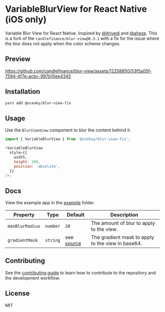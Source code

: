# VariableBlurView for React Native (iOS only)

Variable Blur View for React Native. Inspired by [@jtrivedi](https://github.com/jtrivedi) and [@aheze](https://github.com/aheze/VariableBlurView).
This is a fork of the `candlefinance/blur-view@0.3.1` with a fix for the issue where the blur does not apply when the color scheme changes.

## Preview

https://github.com/candlefinance/blur-view/assets/12258850/53f5a05f-7594-4f7e-acbc-997b10ee4345

## Installation

```sh
yarn add @uceaky/blur-view-fix
```

## Usage

Use the `BlurViewView` component to blur the content behind it.

```js
import { VariableBlurView } from '@ucekay/blur-view-fix';

<VariableBlurView
  style={{
    width,
    height: 200,
    position: 'absolute',
  }}
/>;
```

## Docs

View the example app in the [example](./example/src/App.tsx) folder.

| Property        | Type     | Default                                 | Description                                       |
| --------------- | -------- | --------------------------------------- | ------------------------------------------------- |
| `maxBlurRadius` | `number` | `20`                                    | The amount of blur to apply to the view.          |
| `gradientMask`  | `string` | see [source](./ios/images/Gradient.png) | The gradient mask to apply to the view in base64. |

## Contributing

See the [contributing guide](CONTRIBUTING.md) to learn how to contribute to the repository and the development workflow.

## License

MIT

